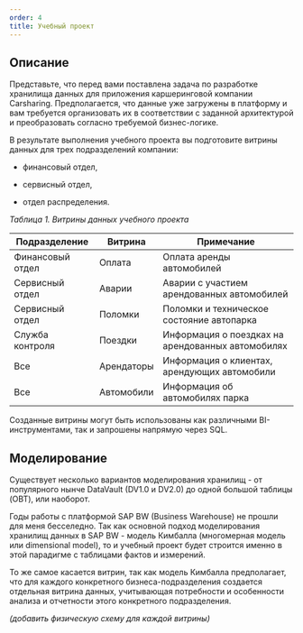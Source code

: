 ```yaml
---
order: 4
title: Учебный проект
---
```


## **Описание**

Представьте, что перед вами поставлена задача по разработке хранилища данных для приложения каршеринговой компании Carsharing. Предполагается, что данные уже загружены в платформу и вам требуется организовать их в соответствии с заданной архитектурой и преобразовать согласно требуемой бизнес-логике.

В результате выполнения учебного проекта вы подготовите витрины данных для трех подразделений компании:

-  финансовый отдел,

-  сервисный отдел,

-  отдел распределения.

*Таблица 1. Витрины данных учебного проекта*

| **Подразделение** | **Витрина** | **Примечание**                                    |
|-------------------|-------------|---------------------------------------------------|
| Финансовый отдел  | Оплата      | Оплата аренды автомобилей                         |
| Сервисный отдел   | Аварии      | Аварии с участием арендованных автомобилей        |
| Сервисный отдел   | Поломки     | Поломки и техническое состояние автопарка         |
| Служба контроля   | Поездки     | Информация о поездках на арендованных автомобилях |
| Все               | Арендаторы  | Информация о клиентах, арендующих автомобили      |
| Все               | Автомобили  | Информация об автомобилях парка                   |

Созданные витрины могут быть использованы как различными BI-инструментами, так и запрошены напрямую через SQL.

## **Моделирование**

Существует несколько вариантов моделирования хранилищ - от популярного нынче DataVault (DV1.0 и DV2.0) до одной большой таблицы (OBT), или наоборот.

Годы работы с платформой SAP BW (Business Warehouse) не прошли для меня бесселедно. Так как основной подход моделирования хранилищ данных в SAP BW - модель Кимбалла (многомерная модель или dimensional model), то и учебный проект будет строится именно в этой парадигме с таблицами фактов и измерений.

То же самое касается витрин, так как модель Кимбалла предполагает, что для каждого конкретного бизнеса-подразделения создается отдельная витрина данных, учитывающая потребности и особенности анализа и отчетности этого конкретного подразделения.

*(добавить физическую схему для каждой витрины)*